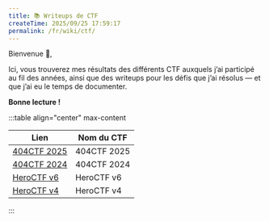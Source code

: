 ```yaml
---
title: 📚 Writeups de CTF
createTime: 2025/09/25 17:59:17
permalink: /fr/wiki/ctf/
---
```

Bienvenue 👋,

Ici, vous trouverez mes résultats des différents CTF auxquels j’ai participé au fil des années, ainsi que des writeups pour les défis que j’ai résolus — et que j’ai eu le temps de documenter.

**Bonne lecture !**

:::table align="center" max-content

| Lien                                          | Nom du CTF  |
| --------------------------------------------- | ----------- |
| [404CTF 2025](/wiki/fr/ctf/2025/404ctf-2025/) | 404CTF 2025 |
| [404CTF 2024](/wiki/fr/ctf/2024/404ctf-2024/) | 404CTF 2024 |
| [HeroCTF v6](/wiki/fr/ctf/2025/heroctf-v6/)   | HeroCTF v6  |
| [HeroCTF v4](/wiki/fr/ctf/2022/heroctf-v4/)   | HeroCTF v4  |

:::
